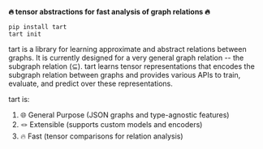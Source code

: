**🔥 tensor abstractions for fast analysis of graph relations 🔥**

```shell
pip install tart
tart init
```

tart is a library for learning approximate and abstract relations between graphs. It is currently designed for a very general
graph relation -- the subgraph relation (⊆). tart learns tensor representations that encodes the subgraph relation between graphs and provides various APIs to train, evaluate, and predict over these representations.

tart is:
1. 🌐 General Purpose (JSON graphs and type-agnostic features)
2. 🪢 Extensible (supports custom models and encoders)
3. 🔥 Fast (tensor comparisons for relation analysis) 


